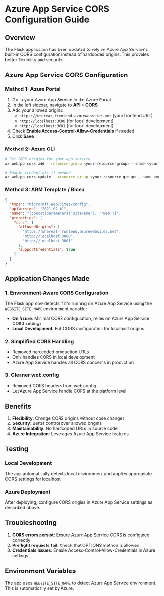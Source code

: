 # Azure App Service CORS Configuration Guide

## Overview
The Flask application has been updated to rely on Azure App Service's built-in CORS configuration instead of hardcoded origins. This provides better flexibility and security.

## Azure App Service CORS Configuration

### Method 1: Azure Portal
1. Go to your Azure App Service in the Azure Portal
2. In the left sidebar, navigate to **API** > **CORS**
3. Add your allowed origins:
   - `https://whereat-frontend.azurewebsites.net` (your frontend URL)
   - `http://localhost:3000` (for local development)
   - `http://localhost:3001` (for local development)
4. Check **Enable Access-Control-Allow-Credentials** if needed
5. Click **Save**

### Method 2: Azure CLI
```bash
# Set CORS origins for your app service
az webapp cors add --resource-group <your-resource-group> --name <your-app-name> --allowed-origins https://whereat-frontend.azurewebsites.net http://localhost:3000 http://localhost:3001

# Enable credentials if needed
az webapp cors update --resource-group <your-resource-group> --name <your-app-name> --enable-access-control-allow-credentials true
```

### Method 3: ARM Template / Bicep
```json
{
  "type": "Microsoft.Web/sites/config",
  "apiVersion": "2021-02-01",
  "name": "[concat(parameters('siteName'), '/web')]",
  "properties": {
    "cors": {
      "allowedOrigins": [
        "https://whereat-frontend.azurewebsites.net",
        "http://localhost:3000",
        "http://localhost:3001"
      ],
      "supportCredentials": true
    }
  }
}
```

## Application Changes Made

### 1. Environment-Aware CORS Configuration
The Flask app now detects if it's running on Azure App Service using the `WEBSITE_SITE_NAME` environment variable:
- **On Azure**: Minimal CORS configuration, relies on Azure App Service CORS settings
- **Local Development**: Full CORS configuration for localhost origins

### 2. Simplified CORS Handling
- Removed hardcoded production URLs
- Only handles CORS in local development
- Azure App Service handles all CORS concerns in production

### 3. Cleaner web.config
- Removed CORS headers from web.config
- Let Azure App Service handle CORS at the platform level

## Benefits

1. **Flexibility**: Change CORS origins without code changes
2. **Security**: Better control over allowed origins
3. **Maintainability**: No hardcoded URLs in source code
4. **Azure Integration**: Leverages Azure App Service features

## Testing

### Local Development
The app automatically detects local environment and applies appropriate CORS settings for localhost.

### Azure Deployment
After deploying, configure CORS origins in Azure App Service settings as described above.

## Troubleshooting

1. **CORS errors persist**: Ensure Azure App Service CORS is configured correctly
2. **Preflight requests fail**: Check that OPTIONS method is allowed
3. **Credentials issues**: Enable Access-Control-Allow-Credentials in Azure settings

## Environment Variables
The app uses `WEBSITE_SITE_NAME` to detect Azure App Service environment. This is automatically set by Azure.
